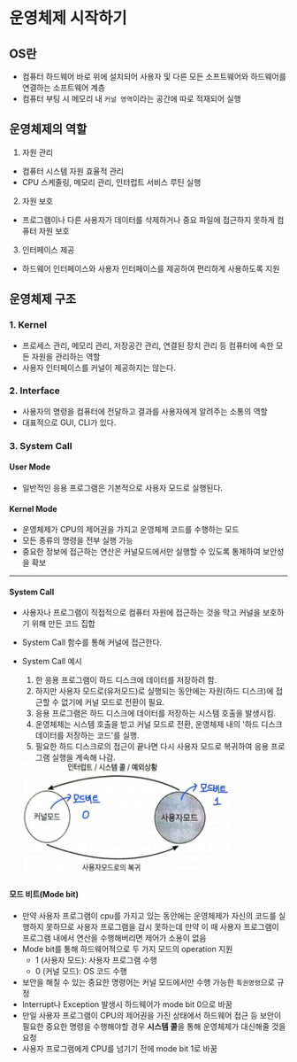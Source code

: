 # 운영체제 시작하기

## OS란

- 컴퓨터 하드웨어 바로 위에 설치되어 사용자 및 다른 모든 소프트웨어와 하드웨어를 연결하는 소프트웨어 계층
- 컴퓨터 부팅 시 메모리 내 `커널 영역`이라는 공간에 따로 적재되어 실행

## 운영체제의 역할

1. 자원 관리

- 컴퓨터 시스템 자원 효율적 관리
- CPU 스케줄링, 메모리 관리, 인터럽트 서비스 루틴 실행

2. 자원 보호

- 프로그램이나 다른 사용자가 데이터를 삭제하거나 중요 파일에 접근하지 못하게 컴퓨터 자원 보호

3. 인터페이스 제공

- 하드웨어 인터페이스와 사용자 인터페이스를 제공하여 편리하게 사용하도록 지원

## 운영체제 구조

### 1. Kernel

- 프로세스 관리, 메모리 관리, 저장공간 관리, 연결된 장치 관리 등 컴퓨터에 속한 모든 자원을 관리하는 역할
- 사용자 인터페이스를 커널이 제공하지는 않는다.

### 2. Interface

- 사용자의 명령을 컴퓨터에 전달하고 결과를 사용자에게 알려주는 소통의 역할
- 대표적으로 GUI, CLI가 있다.

### 3. System Call

#### User Mode

- 일반적인 응용 프로그램은 기본적으로 사용자 모드로 실행된다.

#### Kernel Mode

- 운영체제가 CPU의 제어권을 가지고 운영체제 코드를 수행하는 모드
- 모든 종류의 명령을 전부 실행 가능
- 중요한 정보에 접근하는 연산은 커널모드에서만 실행할 수 있도록 통제하여 보안성을 확보

---

#### System Call

- 사용자나 프로그램이 직접적으로 컴퓨터 자원에 접근하는 것을 막고 커널을 보호하기 위해 만든 코드 집합
- System Call 함수를 통해 커널에 접근한다.
- System Call 예시

  1. 한 응용 프로그램이 하드 디스크에 데이터를 저장하려 함.
  2. 하지만 사용자 모드로(유저모드)로 실행되는 동안에는 자원(하드 디스크)에 접근할 수 없기에 커널 모드로 전환이 필요.
  3. 응용 프로그램은 하드 디스크에 데이터를 저장하는 시스템 호출을 발생시킴.
  4. 운영체제는 시스템 호출을 받고 커널 모드로 전환, 운영체제 내의 '하드 디스크 데이터를 저장하는 코드'를 실행.
  5. 필요한 하드 디스크로의 접근이 끝나면 다시 사용자 모드로 복귀하여 응용 프로그램 실행을 계속해 나감.

  <img src="systemcall.png" />

#### 모드 비트(Mode bit)

- 만약 사용자 프로그램이 cpu를 가지고 있는 동안에는 운영체제가 자신의 코드를 실행하지 못하므로 사용자 프로그램을 감시 못하는데 만약 이 때 사용자 프로그램이 프로그램 내에서 연산을 수행해버리면 제어가 소용이 없음
- Mode bit를 통해 하드웨어적으로 두 가지 모드의 operation 지원
  - 1 (사용자 모드): 사용자 프로그램 수행
  - 0 (커널 모드): OS 코드 수행
- 보안을 해칠 수 있는 중요한 명령어는 커널 모드에서만 수행 가능한 `특권명령`으로 규정
- Interrupt나 Exception 발생시 하드웨어가 mode bit 0으로 바꿈
- 만일 사용자 프로그램이 CPU의 제어권을 가진 상태에서 하드웨어 접근 등 보안이 필요한 중요한 명령을 수행해야할 경우 **시스템 콜**을 통해 운영체제가 대신해줄 것을 요청
- 사용자 프로그램에게 CPU를 넘기기 전에 mode bit 1로 바꿈
